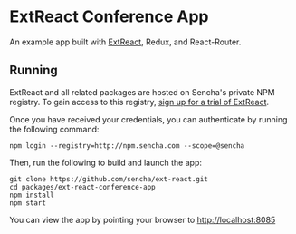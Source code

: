 # ExtReact Conference App

An example app built with [ExtReact](http://docs.sencha.com/extreact/latest/index.html), Redux, and React-Router.

## Running

ExtReact and all related packages are hosted on Sencha's private NPM registry. To gain access to this registry, [sign up for a trial of ExtReact](https://www.sencha.com/products/extreact/evaluate).

Once you have received your credentials, you can authenticate by running the following command:
```
npm login --registry=http://npm.sencha.com --scope=@sencha
```

Then, run the following to build and launch the app:

```
git clone https://github.com/sencha/ext-react.git
cd packages/ext-react-conference-app
npm install
npm start
```

You can view the app by pointing your browser to [http://localhost:8085](http://localhost:8085)
